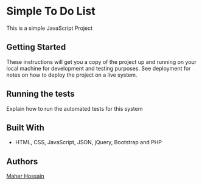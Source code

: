 # Simple To Do List 

This is a simple JavaScript Project 

## Getting Started

These instructions will get you a copy of the project up and running on your local machine for development and testing purposes. See deployment for notes on how to deploy the project on a live system.


## Running the tests

Explain how to run the automated tests for this system


## Built With

* HTML, CSS, JavaScript, JSON, jQuery, Bootstrap and PHP




## Authors

[Maher Hossain](https://github.com/maherhossain/)



